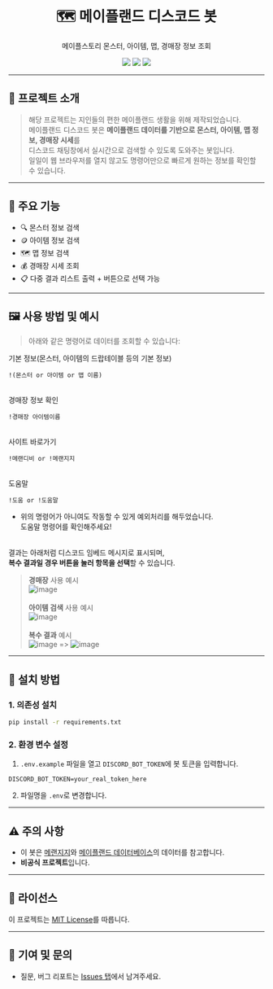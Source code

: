 <div align="center">
  <h1>🗺️ 메이플랜드 디스코드 봇</h1>
  <p>메이플스토리 몬스터, 아이템, 맵, 경매장 정보 조회</p>
</div>

<div align="center">
  <img src="https://img.shields.io/badge/Python-3.10+-blue?logo=python" />
  <img src="https://img.shields.io/badge/discord.py-2.5.2-blue?logo=discord" />
  <img src="https://img.shields.io/badge/license-MIT-green" />
</div>

---

## 📌 프로젝트 소개

> 해당 프로젝트는 지인들의 편한 메이플랜드 생활을 위해 제작되었습니다. <br>
> 메이플랜드 디스코드 봇은 **메이플랜드 데이터를 기반으로 몬스터, 아이템, 맵 정보, 경매장 시세**를  
> 디스코드 채팅창에서 실시간으로 검색할 수 있도록 도와주는 봇입니다.  
> 일일이 웹 브라우저를 열지 않고도 명령어만으로 빠르게 원하는 정보를 확인할 수 있습니다.

---

## 🧩 주요 기능

- 🔍 몬스터 정보 검색 
- 🪙 아이템 정보 검색 
- 🗺️ 맵 정보 검색 
- 💰 경매장 시세 조회
- 📋 다중 결과 리스트 출력 + 버튼으로 선택 가능

---

## 🖼️ 사용 방법 및 예시

> 아래와 같은 명령어로 데이터를 조회할 수 있습니다:


기본 정보(몬스터, 아이템의 드랍테이블 등의 기본 정보)
```
!(몬스터 or 아이템 or 맵 이름)
```
<br>경매장 정보 확인
```
!경매장 아이템이름
```
<br>사이트 바로가기
```
!메랜디비 or !메랜지지
```
<br>도움말
```
!도움 or !도움말
```
* 위의 명령어가 아니여도 작동할 수 있게 예외처리를 해두었습니다.<br>도움말 명령어를 확인해주세요!


<br>결과는 아래처럼 디스코드 임베드 메시지로 표시되며,  
**복수 결과일 경우 버튼을 눌러 항목을 선택**할 수 있습니다.

> **경매장** 사용 예시<br>
> ![image](https://github.com/user-attachments/assets/e5600867-60d0-420e-a5e2-47388bde48de)<br><br>
> **아이템 검색** 사용 예시<br>
> ![image](https://github.com/user-attachments/assets/47eba45f-dd01-417c-9c28-43dd55a30045)<br><br>
> **복수 결과** 예시<br>
> ![image](https://github.com/user-attachments/assets/8b2a5bea-cd26-483f-be6a-88e39012c79d) =>
> ![image](https://github.com/user-attachments/assets/d31a26a7-1e50-4be7-b1f2-c9d4caa5d48f)



---

## 🔧 설치 방법

### 1. 의존성 설치

```bash
pip install -r requirements.txt
```

### 2. 환경 변수 설정

1. `.env.example` 파일을 열고 `DISCORD_BOT_TOKEN`에 봇 토큰을 입력합니다.

```env
DISCORD_BOT_TOKEN=your_real_token_here
```

2. 파일명을 `.env`로 변경합니다.

---

## ⚠️ 주의 사항

* 이 봇은 [메랜지지](https://mapleland.gg/)와 [메이플랜드 데이터베이스](https://mapledb.kr/)의 데이터를 참고합니다.
* **비공식 프로젝트**입니다.

---
## 📜 라이선스

이 프로젝트는 [MIT License](LICENSE)를 따릅니다.

---

## 🙌 기여 및 문의
* 질문, 버그 리포트는 [Issues 탭](https://github.com/Sajandora/Mapleland-Discord-InfoBot/issues)에서 남겨주세요.
